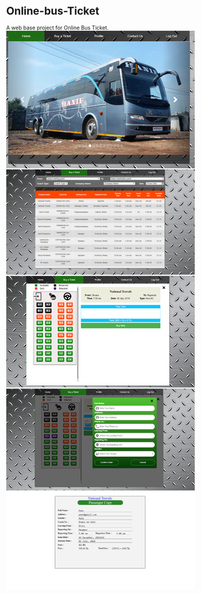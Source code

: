 # Online-bus-Ticket
A web base project for Online Bus Ticket.
<img src="https://github.com/shahriar75/Online-bus-Ticket/blob/master/bus%20ticket/1.PNG">
<img src="https://github.com/shahriar75/Online-bus-Ticket/blob/master/bus%20ticket/2.png">
<img src="https://github.com/shahriar75/Online-bus-Ticket/blob/master/bus%20ticket/3.png">
<img src="https://github.com/shahriar75/Online-bus-Ticket/blob/master/bus%20ticket/4.png">
<img src="https://github.com/shahriar75/Online-bus-Ticket/blob/master/bus%20ticket/5.png">

